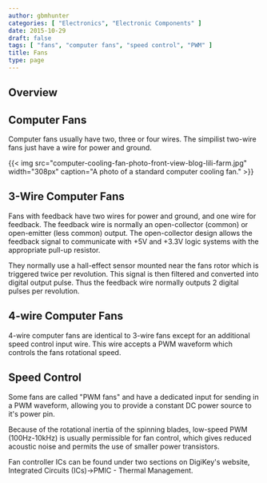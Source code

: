 ```yaml
---
author: gbmhunter
categories: [ "Electronics", "Electronic Components" ]
date: 2015-10-29
draft: false
tags: [ "fans", "computer fans", "speed control", "PWM" ]
title: Fans
type: page
---
```


## Overview

## Computer Fans

Computer fans usually have two, three or four wires. The simpilist two-wire fans just have a wire for power and ground.

{{< img src="computer-cooling-fan-photo-front-view-blog-lili-farm.jpg" width="308px" caption="A photo of a standard computer cooling fan."  >}}

## 3-Wire Computer Fans

Fans with feedback have two wires for power and ground, and one wire for feedback. The feedback wire is normally an open-collector (common) or open-emitter (less common) output. The open-collector design allows the feedback signal to communicate with +5V and +3.3V logic systems with the appropriate pull-up resistor.

They normally use a hall-effect sensor mounted near the fans rotor which is triggered twice per revolution. This signal is then filtered and converted into digital output pulse. Thus the feedback wire normally outputs 2 digital pulses per revolution.

## 4-wire Computer Fans

4-wire computer fans are identical to 3-wire fans except for an additional speed control input wire. This wire accepts a PWM waveform which controls the fans rotational speed.

## Speed Control

Some fans are called "PWM fans" and have a dedicated input for sending in a PWM waveform, allowing you to provide a constant DC power source to it's power pin.

Because of the rotational inertia of the spinning blades, low-speed PWM (100Hz-10kHz) is usually permissible for fan control, which gives reduced acoustic noise and permits the use of smaller power transistors.

Fan controller ICs can be found under two sections on DigiKey's website, Integrated Circuits (ICs)->PMIC - Thermal Management. 
